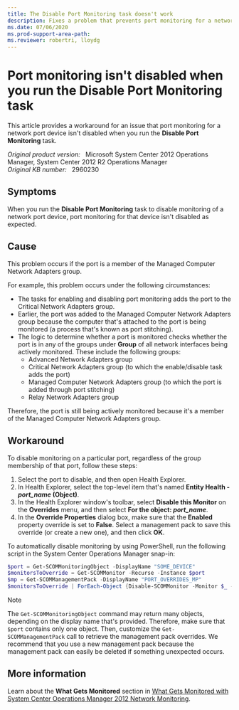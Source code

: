```yaml
---
title: The Disable Port Monitoring task doesn't work
description: Fixes a problem that prevents port monitoring for a network port device from being disabled as expected when you run the Disable Port Monitoring task.
ms.date: 07/06/2020
ms.prod-support-area-path:
ms.reviewer: robertri, lloydg
---
```

# Port monitoring isn't disabled when you run the Disable Port Monitoring task

This article provides a workaround for an issue that port monitoring for a network port device isn't disabled when you run the **Disable Port Monitoring** task.

_Original product version:_ &nbsp; Microsoft System Center 2012 Operations Manager, System Center 2012 R2 Operations Manager  
_Original KB number:_ &nbsp; 2960230

## Symptoms

When you run the **Disable Port Monitoring** task to disable monitoring of a network port device, port monitoring for that device isn't disabled as expected.

## Cause

This problem occurs if the port is a member of the Managed Computer Network Adapters group.

For example, this problem occurs under the following circumstances:

- The tasks for enabling and disabling port monitoring adds the port to the Critical Network Adapters group.
- Earlier, the port was added to the Managed Computer Network Adapters group because the computer that's attached to the port is being monitored (a process that's known as port stitching).
- The logic to determine whether a port is monitored checks whether the port is in any of the groups under **Group** of all network interfaces being actively monitored. These include the following groups:
  - Advanced Network Adapters group
  - Critical Network Adapters group (to which the enable/disable task adds the port)
  - Managed Computer Network Adapters group (to which the port is added through port stitching)
  - Relay Network Adapters group

Therefore, the port is still being actively monitored because it's a member of the Managed Computer Network Adapters group.

## Workaround

To disable monitoring on a particular port, regardless of the group membership of that port, follow these steps:

1. Select the port to disable, and then open Health Explorer.
2. In Health Explorer, select the top-level item that's named **Entity Health - *port_name* (Object)**.
3. In the Health Explorer window's toolbar, select **Disable this Monitor** on the **Overrides** menu, and then select **For the object: *port_name***.
4. In the **Override Properties** dialog box, make sure that the **Enabled** property override is set to **False**. Select a management pack to save this override (or create a new one), and then click **OK**.

To automatically disable monitoring by using PowerShell, run the following script in the System Center Operations Manager snap-in:

```powershell
$port = Get-SCOMMonitoringObject -DisplayName "SOME_DEVICE"
$monitorsToOverride = Get-SCOMMonitor -Recurse -Instance $port
$mp = Get-SCOMManagementPack -DisplayName "PORT_OVERRIDES_MP"
$monitorsToOverride | ForEach-Object {Disable-SCOMMonitor -Monitor $_ -Instance $port -ManagementPack $mp}
```

> [!NOTE]
> The `Get-SCOMMonitoringObject` command may return many objects, depending on the display name that's provided. Therefore, make sure that `$port` contains only one object. Then, customize the `Get-SCOMManagementPack` call to retrieve the management pack overrides. We recommend that you use a new management pack because the management pack can easily be deleted if something unexpected occurs.

## More information

Learn about the **What Gets Monitored** section in [What Gets Monitored with System Center Operations Manager 2012 Network Monitoring](https://techcommunity.microsoft.com/t5/system-center-blog/what-gets-monitored-with-system-center-operations-manager-2012/ba-p/343930).
